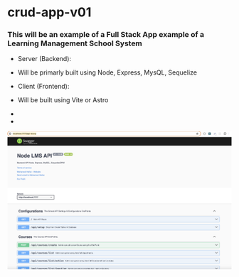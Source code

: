 # crud-app-v01

### This will be an example of a Full Stack App example of a Learning Management School System

* Server (Backend):
- Will be primarly built using Node, Express, MysQL, Sequelize

* Client (Frontend):
- Will be built using Vite or Astro
* 
* 
![screenshot](screenshot.png)